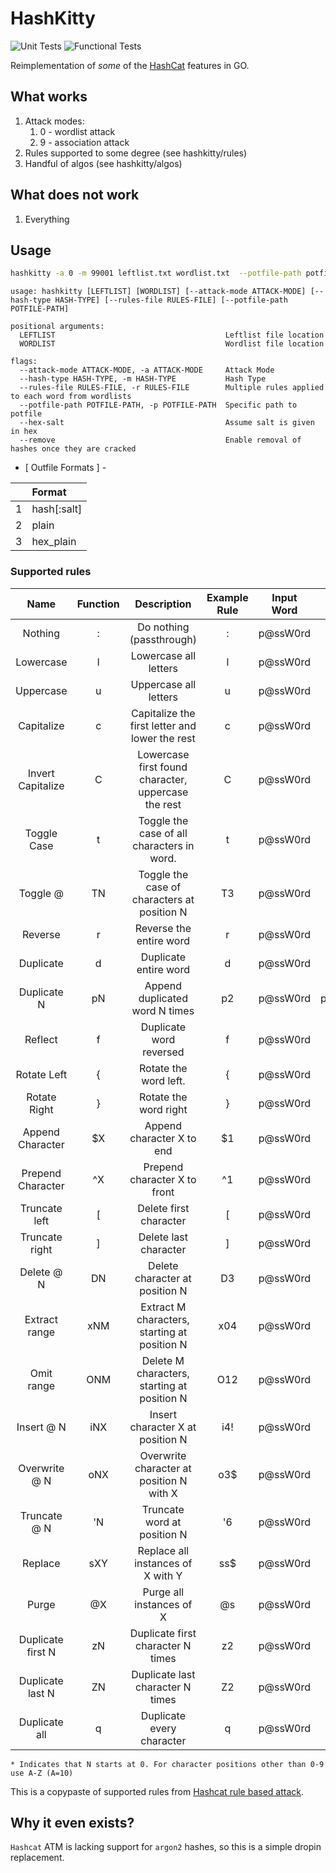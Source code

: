 # HashKitty

![Unit Tests](https://github.com/vegasq/hashkitty/actions/workflows/unit.yml/badge.svg?branch=master)
![Functional Tests](https://github.com/vegasq/hashkitty/actions/workflows/functional.yml/badge.svg?branch=master)

Reimplementation of _some_ of the [HashCat](https://github.com/hashcat/hashcat) features in GO.

## What works

1. Attack modes:
   1. 0 - wordlist attack
   2. 9 - association attack
2. Rules supported to some degree (see hashkitty/rules)
3. Handful of algos (see hashkitty/algos)


## What does not work

1. Everything


## Usage

```bash
hashkitty -a 0 -m 99001 leftlist.txt wordlist.txt  --potfile-path potfile.txt --rules-file rules.txt
```

```
usage: hashkitty [LEFTLIST] [WORDLIST] [--attack-mode ATTACK-MODE] [--hash-type HASH-TYPE] [--rules-file RULES-FILE] [--potfile-path POTFILE-PATH]

positional arguments:
  LEFTLIST                                      Leftlist file location
  WORDLIST                                      Wordlist file location

flags:
  --attack-mode ATTACK-MODE, -a ATTACK-MODE     Attack Mode
  --hash-type HASH-TYPE, -m HASH-TYPE           Hash Type
  --rules-file RULES-FILE, -r RULES-FILE        Multiple rules applied to each word from wordlists
  --potfile-path POTFILE-PATH, -p POTFILE-PATH  Specific path to potfile
  --hex-salt                                    Assume salt is given in hex
  --remove                                      Enable removal of hashes once they are cracked
```

- [ Outfile Formats ] -

|    | Format     |
|:---|:---        |
| 1  | hash[:salt]|
| 2  | plain      |
| 3  | hex_plain  |

[comment]: <> (| 4 | crack_pos |)
[comment]: <> (| 5 | timestamp absolute |)
[comment]: <> (| 6 | timestamp relative |)


### Supported rules

|        Name         |  Function  |                      Description                      |  Example Rule  |  Input Word  |         Output Word        |  Note  |
|:-------------------:|:----------:|:-----------------------------------------------------:|:--------------:|:------------:|:--------------------------:|:------:|
|  Nothing            |  :         |  Do nothing (passthrough)                             |  :             |  p@ssW0rd    |  p@ssW0rd                  |        |
|  Lowercase          |  l         |  Lowercase all letters                                |  l             |  p@ssW0rd    |  p@ssw0rd                  |        |
|  Uppercase          |  u         |  Uppercase all letters                                |  u             |  p@ssW0rd    |  P@SSW0RD                  |        |
|  Capitalize         |  c         |  Capitalize the first letter and lower the rest       |  c             |  p@ssW0rd    |  P@ssw0rd                  |        |
|  Invert Capitalize  |  C         |  Lowercase first found character, uppercase the rest  |  C             |  p@ssW0rd    |  p@SSW0RD                  |        |
|  Toggle Case        |  t         |  Toggle the case of all characters in word.           |  t             |  p@ssW0rd    |  P@SSw0RD                  |        |
|  Toggle @           |  TN        |  Toggle the case of characters at position N          |  T3            |  p@ssW0rd    |  p@sSW0rd                  |  *     |
|  Reverse            |  r         |  Reverse the entire word                              |  r             |  p@ssW0rd    |  dr0Wss@p                  |        |
|  Duplicate          |  d         |  Duplicate entire word                                |  d             |  p@ssW0rd    |  p@ssW0rdp@ssW0rd          |        |
|  Duplicate N        |  pN        |  Append duplicated word N times                       |  p2            |  p@ssW0rd    |  p@ssW0rdp@ssW0rdp@ssW0rd  |        |
|  Reflect            |  f         |  Duplicate word reversed                              |  f             |  p@ssW0rd    |  p@ssW0rddr0Wss@p          |        |
|  Rotate Left        |  {         |  Rotate the word left.                                |  {             |  p@ssW0rd    |  @ssW0rdp                  |        |
|  Rotate Right       |  }         |  Rotate the word right                                |  }             |  p@ssW0rd    |  dp@ssW0r                  |        |
|  Append Character   |  $X        |  Append character X to end                            |  $1            |  p@ssW0rd    |  p@ssW0rd1                 |        |
|  Prepend Character  |  ^X        |  Prepend character X to front                         |  ^1            |  p@ssW0rd    |  1p@ssW0rd                 |        |
|  Truncate left      |  [         |  Delete first character                               |  [             |  p@ssW0rd    |  @ssW0rd                   |        |
|  Truncate right     |  ]         |  Delete last character                                |  ]             |  p@ssW0rd    |  p@ssW0r                   |        |
|  Delete @ N         |  DN        |  Delete character at position N                       |  D3            |  p@ssW0rd    |  p@sW0rd                   |  *     |
|  Extract range      |  xNM       |  Extract M characters, starting at position N         |  x04           |  p@ssW0rd    |  p@ss                      |  *     |
|  Omit range         |  ONM       |  Delete M characters, starting at position N          |  O12           |  p@ssW0rd    |  psW0rd                    |  *     |
|  Insert @ N         |  iNX       |  Insert character X at position N                     |  i4!           |  p@ssW0rd    |  p@ss!W0rd                 |  *     |
|  Overwrite @ N      |  oNX       |  Overwrite character at position N with X             |  o3$           |  p@ssW0rd    |  p@s$W0rd                  |  *     |
|  Truncate @ N       |  'N        |  Truncate word at position N                          |  '6            |  p@ssW0rd    |  p@ssW0                    |  *     |
|  Replace            |  sXY       |  Replace all instances of X with Y                    |  ss$           |  p@ssW0rd    |  p@$$W0rd                  |        |
|  Purge              |  @X        |  Purge all instances of X                             |  @s            |  p@ssW0rd    |  p@W0rd                    |        |
|  Duplicate first N  |  zN        |  Duplicate first character N times                    |  z2            |  p@ssW0rd    |  ppp@ssW0rd                |        |
|  Duplicate last N   |  ZN        |  Duplicate last character N times                     |  Z2            |  p@ssW0rd    |  p@ssW0rddd                |        |
|  Duplicate all      |  q         |  Duplicate every character                            |  q             |  p@ssW0rd    |  pp@@ssssWW00rrdd          |        |


    * Indicates that N starts at 0. For character positions other than 0-9 use A-Z (A=10)

This is a copypaste of supported rules from [Hashcat rule based attack](https://hashcat.net/wiki/doku.php?id=rule_based_attack).

## Why it even exists?

`Hashcat` ATM is lacking support for `argon2` hashes, so this is a simple dropin replacement.
